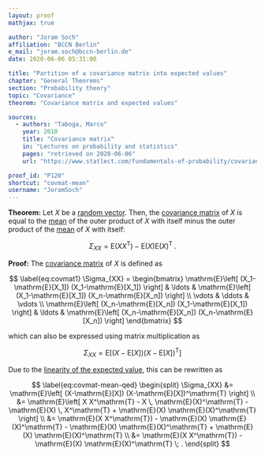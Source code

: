 ```yaml
---
layout: proof
mathjax: true

author: "Joram Soch"
affiliation: "BCCN Berlin"
e_mail: "joram.soch@bccn-berlin.de"
date: 2020-06-06 05:31:00

title: "Partition of a covariance matrix into expected values"
chapter: "General Theorems"
section: "Probability theory"
topic: "Covariance"
theorem: "Covariance matrix and expected values"

sources:
  - authors: "Taboga, Marco"
    year: 2010
    title: "Covariance matrix"
    in: "Lectures on probability and statistics"
    pages: "retrieved on 2020-06-06"
    url: "https://www.statlect.com/fundamentals-of-probability/covariance-matrix"

proof_id: "P120"
shortcut: "covmat-mean"
username: "JoramSoch"
---
```



**Theorem:** Let $X$ be a [random vector](/D/rvec). Then, the [covariance matrix](/D/covmat) of $X$ is equal to the [mean](/D/mean) of the outer product of $X$ with itself minus the outer product of the [mean](/D/mean) of $X$ with itself:

$$ \label{eq:covmat-mean}
\Sigma_{XX} = \mathrm{E}(X X^\mathrm{T}) - \mathrm{E}(X) \mathrm{E}(X)^\mathrm{T} \; .
$$


**Proof:** The [covariance matrix](/D/covmat) of $X$ is defined as

$$ \label{eq:covmat1}
\Sigma_{XX} =
\begin{bmatrix}
\mathrm{E}\left[ (X_1-\mathrm{E}[X_1]) (X_1-\mathrm{E}[X_1]) \right] & \ldots & \mathrm{E}\left[ (X_1-\mathrm{E}[X_1]) (X_n-\mathrm{E}[X_n]) \right] \\
\vdots & \ddots & \vdots \\
\mathrm{E}\left[ (X_n-\mathrm{E}[X_n]) (X_1-\mathrm{E}[X_1]) \right] & \ldots & \mathrm{E}\left[ (X_n-\mathrm{E}[X_n]) (X_n-\mathrm{E}[X_n]) \right]
\end{bmatrix}
$$

which can also be expressed using matrix multiplication as

$$ \label{eq:covmat2}
\Sigma_{XX} = \mathrm{E}\left[ (X-\mathrm{E}[X]) (X-\mathrm{E}[X])^\mathrm{T} \right]
$$

Due to the [linearity of the expected value](/P/mean-lin), this can be rewritten as

$$ \label{eq:covmat-mean-qed}
\begin{split}
\Sigma_{XX} &= \mathrm{E}\left[ (X-\mathrm{E}[X]) (X-\mathrm{E}[X])^\mathrm{T} \right] \\
&= \mathrm{E}\left[ X X^\mathrm{T} - X \, \mathrm{E}(X)^\mathrm{T} - \mathrm{E}(X) \, X^\mathrm{T} + \mathrm{E}(X) \mathrm{E}(X)^\mathrm{T} \right] \\
&= \mathrm{E}(X X^\mathrm{T}) - \mathrm{E}(X) \mathrm{E}(X)^\mathrm{T} - \mathrm{E}(X) \mathrm{E}(X)^\mathrm{T} + \mathrm{E}(X) \mathrm{E}(X)^\mathrm{T} \\
&= \mathrm{E}(X X^\mathrm{T}) - \mathrm{E}(X) \mathrm{E}(X)^\mathrm{T} \; .
\end{split}
$$